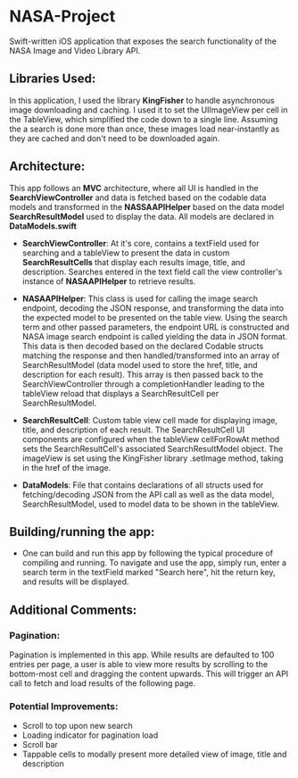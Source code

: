 # NASA-Project
Swift-written iOS application that exposes the search functionality of the NASA Image and Video Library API.

## Libraries Used:
  In this application, I used the library **KingFisher** to handle asynchronous image downloading and caching. I used it to set the UIImageView per cell in the   TableView, which simplified the code down to a single line.
  Assuming the a search is done more than once, these images load near-instantly as they are cached and don't need to be downloaded again.

## Architecture:
This app follows an **MVC** architecture, where all UI is handled in the **SearchViewController** and data is fetched based on the codable data models and transformed in the **NASSAAPIHelper**  based on the data model **SearchResultModel** used to display the data. All models are declared in **DataModels.swift**

  - **SearchViewController**: At it's core, contains a textField used for searching and a tableView to present the data in custom **SearchResultCells** that display each results image, title, and description. Searches entered in the text field call the view controller's instance of **NASAAPIHelper** to retrieve results.

  - **NASAAPIHelper**: This class is used for calling the image search endpoint, decoding the JSON response, and transforming the data into the expected model to be presented on the table view. Using the search term and other passed parameters, the endpoint URL is constructed and NASA image search endpoint is called yielding the data in JSON format. This data is then decoded based on the declared Codable structs matching the response and then handled/transformed into an array of SearchResultModel (data model used to store the href, title, and description for each result). This array is then passed back to the SearchViewController through a completionHandler leading to the tableView reload that displays a SearchResultCell per SearchResultModel.

 - **SearchResultCell**: Custom table view cell made for displaying image, title, and description of each result. The SearchResultCell UI components are configured when the tableView cellForRowAt method sets the SearchResultCell's associated SearchResultModel object. The imageView is set using the KingFisher library .setImage method, taking in the href of the image.
 
 - **DataModels**: File that contains declarations of all structs used for fetching/decoding JSON from the API call as well as the data model, SearchResultModel, used to model data to be shown in the tableView.

## Building/running the app:
  - One can build and run this app by following the typical procedure of compiling and running. To navigate and use the app, simply run, enter a search  term in the textField marked "Search here", hit the return key, and results will be displayed.


## Additional Comments:

  ### Pagination:
  Pagination is implemented in this app. While results are defaulted to 100 entries per page, a user is able to view more results by scrolling to the   bottom-most cell and dragging the content upwards. This will trigger an API call to fetch and load results of the following page.

  ### Potential Improvements:
  - Scroll to top upon new search
  - Loading indicator for pagination load
  - Scroll bar
  - Tappable cells to modally present more detailed view of image, title and description
